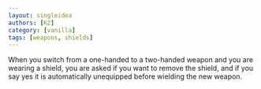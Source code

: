 ```yaml
---
layout: singleidea
authors: [K2]
category: [vanilla]
tags: [weapons, shields]
---
```

When you switch from a one-handed to a two-handed weapon and you are wearing a shield, you are asked if you want to remove the shield, and if you say yes it is automatically unequipped before wielding the new weapon.
